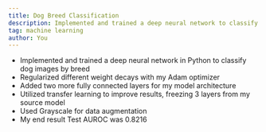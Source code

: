 ```yaml
---
title: Dog Breed Classification
description: Implemented and trained a deep neural network to classify dog images by breed
tag: machine learning
author: You
---
```


- Implemented and trained a deep neural network in Python to classify dog images by breed
- Regularized different weight decays with my Adam optimizer
- Added two more fully connected layers for my model architecture
- Utilized transfer learning to improve results, freezing 3 layers from my source model
- Used Grayscale for data augmentation
- My end result Test AUROC was 0.8216